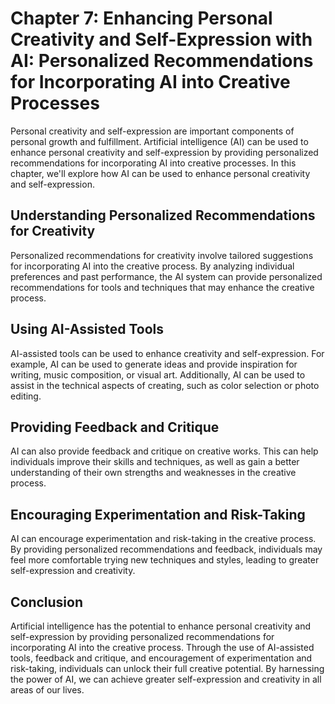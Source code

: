 Chapter 7: Enhancing Personal Creativity and Self-Expression with AI: Personalized Recommendations for Incorporating AI into Creative Processes
===============================================================================================================================================

Personal creativity and self-expression are important components of personal growth and fulfillment. Artificial intelligence (AI) can be used to enhance personal creativity and self-expression by providing personalized recommendations for incorporating AI into creative processes. In this chapter, we'll explore how AI can be used to enhance personal creativity and self-expression.

Understanding Personalized Recommendations for Creativity
---------------------------------------------------------

Personalized recommendations for creativity involve tailored suggestions for incorporating AI into the creative process. By analyzing individual preferences and past performance, the AI system can provide personalized recommendations for tools and techniques that may enhance the creative process.

Using AI-Assisted Tools
-----------------------

AI-assisted tools can be used to enhance creativity and self-expression. For example, AI can be used to generate ideas and provide inspiration for writing, music composition, or visual art. Additionally, AI can be used to assist in the technical aspects of creating, such as color selection or photo editing.

Providing Feedback and Critique
-------------------------------

AI can also provide feedback and critique on creative works. This can help individuals improve their skills and techniques, as well as gain a better understanding of their own strengths and weaknesses in the creative process.

Encouraging Experimentation and Risk-Taking
-------------------------------------------

AI can encourage experimentation and risk-taking in the creative process. By providing personalized recommendations and feedback, individuals may feel more comfortable trying new techniques and styles, leading to greater self-expression and creativity.

Conclusion
----------

Artificial intelligence has the potential to enhance personal creativity and self-expression by providing personalized recommendations for incorporating AI into the creative process. Through the use of AI-assisted tools, feedback and critique, and encouragement of experimentation and risk-taking, individuals can unlock their full creative potential. By harnessing the power of AI, we can achieve greater self-expression and creativity in all areas of our lives.
